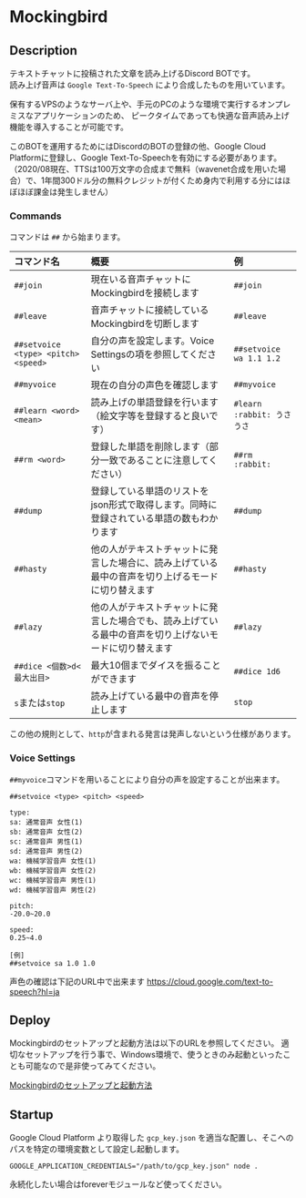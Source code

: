 # Mockingbird

## Description

テキストチャットに投稿された文章を読み上げるDiscord BOTです。<br>
読み上げ音声は `Google Text-To-Speech` により合成したものを用いています。

保有するVPSのようなサーバ上や、手元のPCのような環境で実行するオンプレミスなアプリケーションのため、
ピークタイムであっても快適な音声読み上げ機能を導入することが可能です。

このBOTを運用するためにはDiscordのBOTの登録の他、Google Cloud Platformに登録し、Google Text-To-Speechを有効にする必要があります。<br>
（2020/08現在、TTSは100万文字の合成まで無料（wavenet合成を用いた場合）で、1年間300ドル分の無料クレジットが付くため身内で利用する分にはほぼほぼ課金は発生しません）

### Commands

コマンドは `##` から始まります。

|コマンド名|概要|例|
|:-|:-|:-|
|`##join`|現在いる音声チャットにMockingbirdを接続します|`##join`|
|`##leave`|音声チャットに接続しているMockingbirdを切断します|`##leave`|
|`##setvoice <type> <pitch> <speed>`|自分の声を設定します。Voice Settingsの項を参照してください|`##setvoice wa 1.1 1.2`|
|`##myvoice`|現在の自分の声色を確認します|`##myvoice`|
|`##learn <word> <mean>`|読み上げの単語登録を行います（絵文字等を登録すると良いです）|`#learn :rabbit: うさうさ`|
|`##rm <word>`|登録した単語を削除します（部分一致であることに注意してください）|`##rm :rabbit:`|
|`##dump`|登録している単語のリストをjson形式で取得します。同時に登録されている単語の数もわかります|`##dump`|
|`##hasty`|他の人がテキストチャットに発言した場合に、読み上げている最中の音声を切り上げるモードに切り替えます|`##hasty`|
|`##lazy`|他の人がテキストチャットに発言した場合でも、読み上げている最中の音声を切り上げないモードに切り替えます|`##lazy`|
|`##dice <個数>d<最大出目>`|最大10個までダイスを振ることができます|`##dice 1d6`|
|`s`または`stop`|読み上げている最中の音声を停止します|`stop`|

この他の規則として、`http`が含まれる発言は発声しないという仕様があります。

### Voice Settings

`##myvoice`コマンドを用いることにより自分の声を設定することが出来ます。

```
##setvoice <type> <pitch> <speed>

type:
sa: 通常音声 女性(1)
sb: 通常音声 女性(2)
sc: 通常音声 男性(1)
sd: 通常音声 男性(2)
wa: 機械学習音声 女性(1)
wb: 機械学習音声 女性(2)
wc: 機械学習音声 男性(1)
wd: 機械学習音声 男性(2)

pitch:
-20.0~20.0

speed:
0.25~4.0

[例]
##setvoice sa 1.0 1.0
```

声色の確認は下記のURL中で出来ます
https://cloud.google.com/text-to-speech?hl=ja

## Deploy

Mockingbirdのセットアップと起動方法は以下のURLを参照してください。
適切なセットアップを行う事で、Windows環境で、使うときのみ起動といったことも可能なので是非使ってみてください。

[Mockingbirdのセットアップと起動方法](https://scrapbox.io/azurite-tech-note/Mockingbird%E3%81%AE%E3%82%BB%E3%83%83%E3%83%88%E3%82%A2%E3%83%83%E3%83%97%E3%81%A8%E8%B5%B7%E5%8B%95%E6%96%B9%E6%B3%95)

## Startup

Google Cloud Platform より取得した `gcp_key.json` を適当な配置し、そこへのパスを特定の環境変数として設定し起動します。

```
GOOGLE_APPLICATION_CREDENTIALS="/path/to/gcp_key.json" node .
```

永続化したい場合はforeverモジュールなど使ってください。
